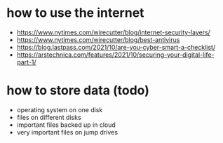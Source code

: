 # how to use the internet
* https://www.nytimes.com/wirecutter/blog/internet-security-layers/
* https://www.nytimes.com/wirecutter/blog/best-antivirus
* https://blog.lastpass.com/2021/10/are-you-cyber-smart-a-checklist/
* https://arstechnica.com/features/2021/10/securing-your-digital-life-part-1/

# how to store data (todo)
* operating system on one disk
* files on different disks
* important files backed up in cloud
* very important files on jump drives
